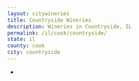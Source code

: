 ```yaml
---
layout: citywineries
title: Countryside Wineries
description: Wineries in Countryside, IL
permalink: /il/cook/countryside/
state: il
county: cook
city: countryside
---
```

-
